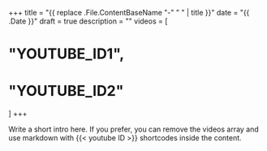 +++
title = "{{ replace .File.ContentBaseName "-" " " | title }}"
date = "{{ .Date }}"
draft = true
description = ""
videos = [
  # "YOUTUBE_ID1",
  # "YOUTUBE_ID2"
]
+++

Write a short intro here. If you prefer, you can remove the videos array and use markdown with {{< youtube ID >}} shortcodes inside the content.
